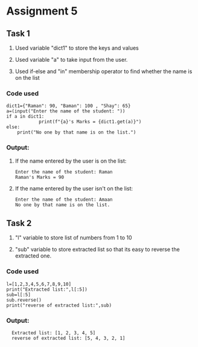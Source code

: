 # Assignment 5
## Task 1
  1) Used variable "dict1" to store the keys and values
  
  2) Used variable "a" to take input from the user.
  
  3) Used if-else and "in" membership operator to find whether the name is on the list

### Code used
    dict1={"Raman": 90, "Baman": 100 , "Shay": 65}
    a=(input("Enter the name of the student: "))
    if a in dict1:
                print(f"{a}'s Marks = {dict1.get(a)}")
    else:
        print("No one by that name is on the list.")

  ### Output:
  1) If the name entered by the user is on the list:
     
         Enter the name of the student: Raman
         Raman's Marks = 90

  2) If the name entered by the user isn't on the list:

         Enter the name of the student: Amaan
         No one by that name is on the list.  

## Task 2
   1) "l" variable to store list of numbers from 1 to 10
   
   2) "sub" variable to store extracted list so that its easy to reverse
       the extracted one.

### Code used
    l=[1,2,3,4,5,6,7,8,9,10]
    print("Extracted list:",l[:5])
    sub=l[:5]
    sub.reverse()
    print("reverse of extracted list:",sub)

  ### Output:
      Extracted list: [1, 2, 3, 4, 5]
      reverse of extracted list: [5, 4, 3, 2, 1]

